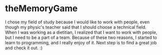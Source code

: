# theMemoryGame
I chose my field of study because I would like to work with people, even though my physic's teacher said that I should choose a technical field. 
When I was working as a dietitian, I realized that I want to work with people, but I need to be a part of a team.
Because of these two reasons, I started to learn to programming, and I really enjoy of it. Next step is to find a great job and check it out. :) 
